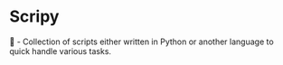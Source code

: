# Scripy
🐍 - Collection of scripts either written in Python or another language to quick handle various tasks.
